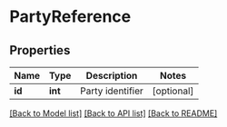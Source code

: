 # PartyReference

## Properties
Name | Type | Description | Notes
------------ | ------------- | ------------- | -------------
**id** | **int** | Party identifier | [optional] 

[[Back to Model list]](../README.md#documentation-for-models) [[Back to API list]](../README.md#documentation-for-api-endpoints) [[Back to README]](../README.md)

